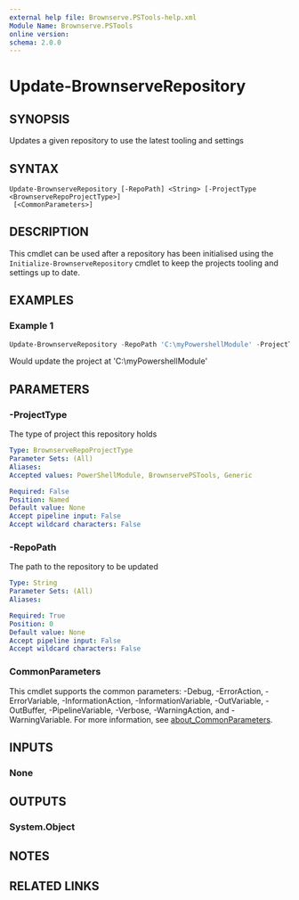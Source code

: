 ```yaml
---
external help file: Brownserve.PSTools-help.xml
Module Name: Brownserve.PSTools
online version:
schema: 2.0.0
---
```


# Update-BrownserveRepository

## SYNOPSIS
Updates a given repository to use the latest tooling and settings

## SYNTAX

```
Update-BrownserveRepository [-RepoPath] <String> [-ProjectType <BrownserveRepoProjectType>]
 [<CommonParameters>]
```

## DESCRIPTION
This cmdlet can be used after a repository has been initialised using the `Initialize-BrownserveRepository` cmdlet to keep the projects tooling and settings up to date.

## EXAMPLES

### Example 1
```powershell
Update-BrownserveRepository -RepoPath 'C:\myPowershellModule' -ProjectType 'PowerShellModule'
```

Would update the project at 'C:\myPowershellModule'

## PARAMETERS

### -ProjectType
The type of project this repository holds

```yaml
Type: BrownserveRepoProjectType
Parameter Sets: (All)
Aliases:
Accepted values: PowerShellModule, BrownservePSTools, Generic

Required: False
Position: Named
Default value: None
Accept pipeline input: False
Accept wildcard characters: False
```

### -RepoPath
The path to the repository to be updated

```yaml
Type: String
Parameter Sets: (All)
Aliases:

Required: True
Position: 0
Default value: None
Accept pipeline input: False
Accept wildcard characters: False
```

### CommonParameters
This cmdlet supports the common parameters: -Debug, -ErrorAction, -ErrorVariable, -InformationAction, -InformationVariable, -OutVariable, -OutBuffer, -PipelineVariable, -Verbose, -WarningAction, and -WarningVariable. For more information, see [about_CommonParameters](http://go.microsoft.com/fwlink/?LinkID=113216).

## INPUTS

### None

## OUTPUTS

### System.Object
## NOTES

## RELATED LINKS
